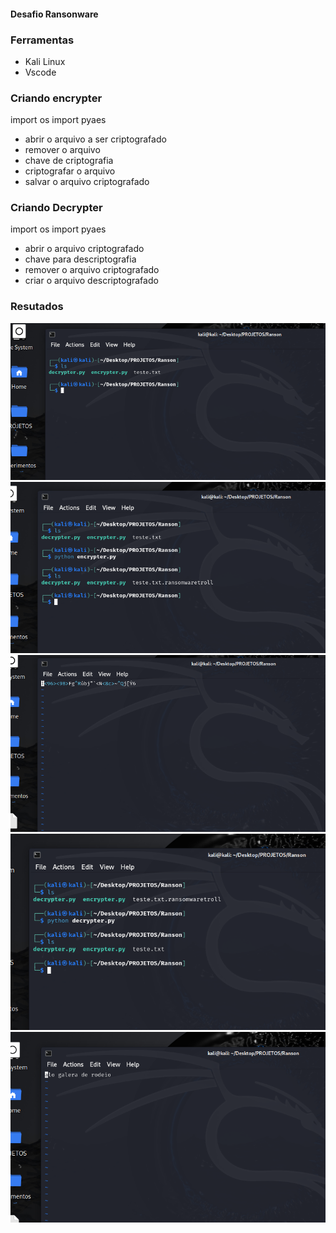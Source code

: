 #### Desafio Ransonware

### Ferramentas

- Kali Linux
- Vscode

### Criando encrypter

import os
import pyaes

- abrir o arquivo a ser criptografado
- remover o arquivo
- chave de criptografia
- criptografar o arquivo
- salvar o arquivo criptografado
  
### Criando Decrypter

import os
import pyaes

- abrir o arquivo criptografado
- chave para descriptografia
- remover o arquivo criptografado
- criar o arquivo descriptografado

### Resutados

![Alt text](./Desafio1.PNG "Optional title")
![Alt text](./Desafio2.PNG "Optional title")
![Alt text](./Desafio3.PNG "Optional title")
![Alt text](./Desafio4.PNG "Optional title")
![Alt text](./Desafio5.PNG "Optional title")
